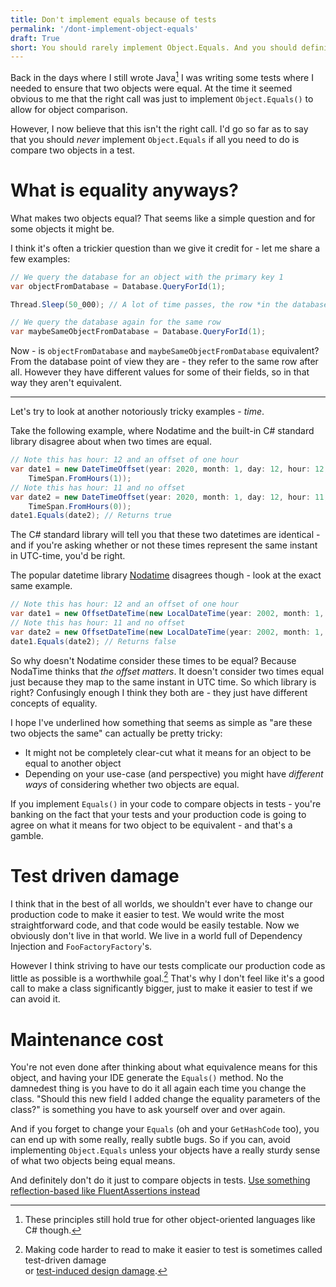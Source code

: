 ```yaml
---
title: Don't implement equals because of tests
permalink: '/dont-implement-object-equals'
draft: True
short: You should rarely implement Object.Equals. And you should definitely never do it for testing purposes. Here's why.
---
```


Back in the days where I still wrote Java[^0] I was writing some tests where I needed to ensure that two objects were equal.
At the time it seemed obvious to me that the right call was just to implement `Object.Equals()` to allow for object comparison.

However, I now believe that this isn't the right call. I'd go so far as to say that you should *never* implement `Object.Equals` if all you need to do is compare two objects in a test.

# What is equality anyways?
What makes two objects equal? That seems like a simple question and for some objects it might be.

I think it's often a trickier question than we give it credit for - let me share a few examples:
```csharp
// We query the database for an object with the primary key 1
var objectFromDatabase = Database.QueryForId(1);

Thread.Sleep(50_000); // A lot of time passes, the row *in the database* is changed by someone else in this time

// We query the database again for the same row
var maybeSameObjectFromDatabase = Database.QueryForId(1);
```
Now - is `objectFromDatabase` and `maybeSameObjectFromDatabase` equivalent?
From the database point of view they are - they refer to the same row after all.
However they have different values for some of their fields, so in that way they aren't equivalent.

------
Let's try to look at another notoriously tricky examples - *time*.

Take the following example, where Nodatime and the built-in C# standard library disagree about when two times are equal.

```csharp
// Note this has hour: 12 and an offset of one hour
var date1 = new DateTimeOffset(year: 2020, month: 1, day: 12, hour: 12, minute: 00, second: 00,
    TimeSpan.FromHours(1));
// Note this has hour: 11 and no offset
var date2 = new DateTimeOffset(year: 2020, month: 1, day: 12, hour: 11, minute: 00, second: 00,
    TimeSpan.FromHours(0));
date1.Equals(date2); // Returns true
```
The C# standard library will tell you that these two datetimes are identical - and if you're asking whether or not these times represent the same instant in UTC-time, you'd be right.

The popular datetime library [Nodatime](https://nodatime.org/) disagrees though - look at the exact same example.
```csharp
// Note this has hour: 12 and an offset of one hour
var date1 = new OffsetDateTime(new LocalDateTime(year: 2002, month: 1, day: 12, hour: 12, minute: 00), Offset.FromHours(1));
// Note this has hour: 11 and no offset
var date2 = new OffsetDateTime(new LocalDateTime(year: 2002, month: 1, day: 12, hour: 11, minute: 00), Offset.FromHours(0));
date1.Equals(date2); // Returns false
```
So why doesn't Nodatime consider these times to be equal? Because NodaTime thinks that *the offset matters*.
It doesn't consider two times equal just because they map to the same instant in UTC time.
So which library is right? Confusingly enough I think they both are - they just have different concepts of equality.

I hope I've underlined how something that seems as simple as "are these two objects the same" can actually be pretty tricky:
 - It might not be completely clear-cut what it means for an object to be equal to another object
 - Depending on your use-case (and perspective) you might have *different ways* of considering whether two objects are equal.

If you implement `Equals()` in your code to compare objects in tests - you're banking on the fact that your tests and your production code is going to agree on what it means for two object to be equivalent - and that's a gamble.

# Test driven damage
I think that in the best of all worlds, we shouldn't ever have to change our production code to make it easier to test.
We would write the most straightforward code, and that code would be easily testable.
Now we obviously don't live in that world. We live in a world full of Dependency Injection and `FooFactoryFactory`'s.

However I think striving to have our tests complicate our production code as little as possible is a worthwhile goal.[^1]
That's why I don't feel like it's a good call to make a class significantly bigger, just to make it easier to test if we can avoid it.

# Maintenance cost
You're not even done after thinking about what equivalence means for this object, and having your IDE generate the `Equals()` method.
No the damnedest thing is you have to do it all again each time you change the class.
"Should this new field I added change the equality parameters of the class?" is something you have to ask yourself over and over again.

And if you forget to change your `Equals` (oh and your `GetHashCode` too), you can end up with some really, really subtle bugs.
So if you can, avoid implementing `Object.Equals` unless your objects have a really sturdy sense of what two objects being equal means.

And definitely don't do it just to compare objects in tests. [Use something reflection-based like FluentAssertions instead]({{site.url}}/use-fluentassertions)


[^0]: These principles still hold true for other object-oriented languages like C# though.
[^1]: Making code harder to read to make it easier to test is sometimes called test-driven damage <br> or [test-induced design damage](https://dhh.dk/2014/test-induced-design-damage.html).
